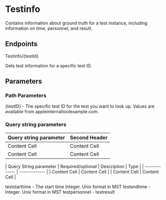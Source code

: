 # Testinfo

Contains information about ground truth for a test instance, including information on time, personnel, and result.

## Endpoints

Testinfo/{testId}

Gets test information for a specific test ID.

## Parameters

### Path Parameters

{testID} - The specific test ID for the test you want to look up. Values are available from appleinternaltoolexample.com.

### Query string parameters


| Query string parameter  | Second Header |
| ------------- | ------------- |
| Content Cell  | Content Cell  |
| Content Cell  | Content Cell  |


| Query String parameter  | Required/optional | Description | Type |
| ------------- | ------------- |
| Content Cell  | Content Cell  |
| Content Cell  | Content Cell  |

teststarttime - The start time Integer. Unix format in MST
testendtime - Integer. Unix format in MST
testpersonnel - 
testresult



